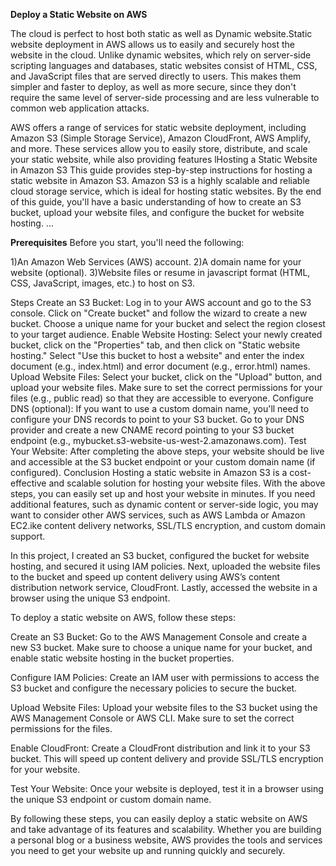**Deploy a Static Website on AWS**


The cloud is perfect to host both static as well as Dynamic website.Static website deployment in AWS allows us to easily and securely host the website in the cloud. Unlike dynamic websites, which rely on server-side scripting languages and databases, static websites consist of HTML, CSS, and JavaScript files that are served directly to users. This makes them simpler and faster to deploy, as well as more secure, since they don't require the same level of server-side processing and are less vulnerable to common web application attacks.

AWS offers a range of services for static website deployment, including Amazon S3 (Simple Storage Service), Amazon CloudFront, AWS Amplify, and more. These services allow you to easily store, distribute, and scale your static website, while also providing features lHosting a Static Website in Amazon S3
This guide provides step-by-step instructions for hosting a static website in Amazon S3. Amazon S3 is a highly scalable and reliable cloud storage service, which is ideal for hosting static websites. By the end of this guide, you'll have a basic understanding of how to create an S3 bucket, upload your website files, and configure the bucket for website hosting.
...


**Prerequisites**
Before you start, you'll need the following:

1)An Amazon Web Services (AWS) account.
2)A domain name for your website (optional).
3)Website files or resume in javascript format (HTML, CSS, JavaScript, images, etc.) to host on S3.


Steps
Create an S3 Bucket:
Log in to your AWS account and go to the S3 console.
Click on "Create bucket" and follow the wizard to create a new bucket. Choose a unique name for your bucket and select the region closest to your target audience.
Enable Website Hosting:
Select your newly created bucket, click on the "Properties" tab, and then click on "Static website hosting."
Select "Use this bucket to host a website" and enter the index document (e.g., index.html) and error document (e.g., error.html) names.
Upload Website Files:
Select your bucket, click on the "Upload" button, and upload your website files.
Make sure to set the correct permissions for your files (e.g., public read) so that they are accessible to everyone.
Configure DNS (optional):
If you want to use a custom domain name, you'll need to configure your DNS records to point to your S3 bucket.
Go to your DNS provider and create a new CNAME record pointing to your S3 bucket endpoint (e.g., mybucket.s3-website-us-west-2.amazonaws.com).
Test Your Website:
After completing the above steps, your website should be live and accessible at the S3 bucket endpoint or your custom domain name (if configured).
Conclusion
Hosting a static website in Amazon S3 is a cost-effective and scalable solution for hosting your website files. With the above steps, you can easily set up and host your website in minutes. If you need additional features, such as dynamic content or server-side logic, you may want to consider other AWS services, such as AWS Lambda or Amazon EC2.ike content delivery networks, SSL/TLS encryption, and custom domain support.

In this project, I created an S3 bucket, configured the bucket for website hosting, and secured it using IAM policies. Next, uploaded the website files to the bucket and speed up content delivery using AWS’s content distribution network service, CloudFront. Lastly, accessed the website in a browser using the unique S3 endpoint.


To deploy a static website on AWS, follow these steps:

Create an S3 Bucket: Go to the AWS Management Console and create a new S3 bucket. Make sure to choose a unique name for your bucket, and enable static website hosting in the bucket properties.

Configure IAM Policies: Create an IAM user with permissions to access the S3 bucket and configure the necessary policies to secure the bucket.

Upload Website Files: Upload your website files to the S3 bucket using the AWS Management Console or AWS CLI. Make sure to set the correct permissions for the files.

Enable CloudFront: Create a CloudFront distribution and link it to your S3 bucket. This will speed up content delivery and provide SSL/TLS encryption for your website.

Test Your Website: Once your website is deployed, test it in a browser using the unique S3 endpoint or custom domain name.

By following these steps, you can easily deploy a static website on AWS and take advantage of its features and scalability. Whether you are building a personal blog or a business website, AWS provides the tools and services you need to get your website up and running quickly and securely.
